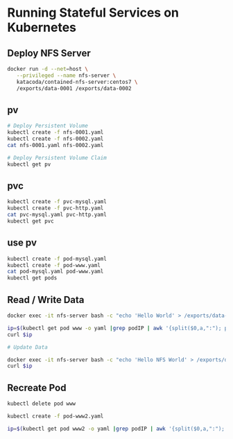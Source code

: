 # Running Stateful Services on Kubernetes

## Deploy NFS Server

```bash
docker run -d --net=host \
   --privileged --name nfs-server \
   katacoda/contained-nfs-server:centos7 \
   /exports/data-0001 /exports/data-0002
```

##  pv

```bash
# Deploy Persistent Volume
kubectl create -f nfs-0001.yaml
kubectl create -f nfs-0002.yaml
cat nfs-0001.yaml nfs-0002.yaml

# Deploy Persistent Volume Claim
kubectl get pv
```

## pvc

```bash
kubectl create -f pvc-mysql.yaml
kubectl create -f pvc-http.yaml
cat pvc-mysql.yaml pvc-http.yaml
kubectl get pvc
```

## use pv

```bash
kubectl create -f pod-mysql.yaml
kubectl create -f pod-www.yaml
cat pod-mysql.yaml pod-www.yaml
kubectl get pods
```

## Read / Write Data

```bash
docker exec -it nfs-server bash -c "echo 'Hello World' > /exports/data-0001/index.html"

ip=$(kubectl get pod www -o yaml |grep podIP | awk '{split($0,a,":"); print a[2]}'); echo $ip
curl $ip

# Update Data

docker exec -it nfs-server bash -c "echo 'Hello NFS World' > /exports/data-0001/index.html"
curl $ip

```

## Recreate Pod

```bash
kubectl delete pod www

kubectl create -f pod-www2.yaml

ip=$(kubectl get pod www2 -o yaml |grep podIP | awk '{split($0,a,":"); print a[2]}'); curl $ip
```

